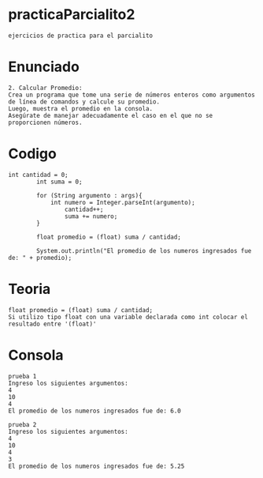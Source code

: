 # practicaParcialito2
    ejercicios de practica para el parcialito

# Enunciado

    2. Calcular Promedio:
    Crea un programa que tome una serie de números enteros como argumentos de línea de comandos y calcule su promedio. 
    Luego, muestra el promedio en la consola. 
    Asegúrate de manejar adecuadamente el caso en el que no se proporcionen números.

# Codigo

    int cantidad = 0;
            int suma = 0;
            
            for (String argumento : args){
                int numero = Integer.parseInt(argumento);
                    cantidad++;
                    suma += numero;
            }
    
            float promedio = (float) suma / cantidad;
    
            System.out.println("El promedio de los numeros ingresados fue de: " + promedio);

# Teoria

    float promedio = (float) suma / cantidad;
    Si utilizo tipo float con una variable declarada como int colocar el resultado entre '(float)'

# Consola
    prueba 1
    Ingreso los siguientes argumentos: 
    4 
    10 
    4 
    El promedio de los numeros ingresados fue de: 6.0

    prueba 2
    Ingreso los siguientes argumentos: 
    4 
    10 
    4 
    3 
    El promedio de los numeros ingresados fue de: 5.25

